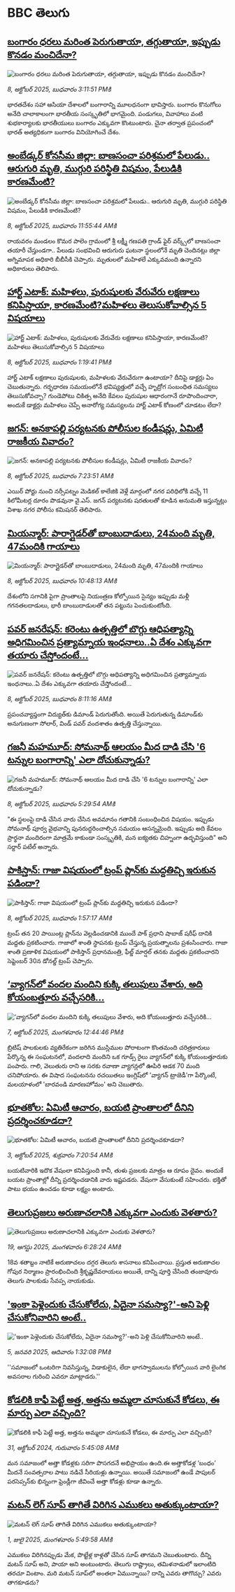 # BBC తెలుగు## [బంగారం ధరలు మరింత పెరుగుతాయా, తగ్గుతాయా, ఇప్పుడు కొనడం మంచిదేనా? ](https://www.bbc.com/telugu/articles/ced536zeqy9o?at_medium=RSS&at_campaign=rss?at_campaign=githubrss)![బంగారం ధరలు మరింత పెరుగుతాయా, తగ్గుతాయా, ఇప్పుడు కొనడం మంచిదేనా? ](https://ichef.bbci.co.uk/ace/ws/240/cpsprodpb/5168/live/edd639e0-a43f-11f0-b741-177e3e2c2fc7.jpg)_8, అక్టోబర్ 2025, బుధవారం 3:11:51 PMకి_భారతదేశం సహా ఆసియా దేశాలలో బంగారాన్ని మూలధనంగా భావిస్తారు. బంగారం కొనుగోలు అనేది చాలాకాలంగా భారతీయ సంస్కృతిలో భాగమైంది. పండుగలు, వివాహాలు వంటి శుభకార్యాలకు భారతీయులు బంగారం ఎక్కువగా కొంటుంటారు. చైనా తర్వాత ప్రపంచంలో భారత్ అత్యధికంగా బంగారం వినియోగించే దేశం.## [అంబేడ్కర్ కోనసీమ జిల్లా: బాణసంచా పరిశ్రమలో పేలుడు.. ఆరుగురి మృతి, ముగ్గురి పరిస్థితి విషమం, పేలుడికి కారణమేంటి? ](https://www.bbc.com/telugu/articles/cwyn9k1lxldo?at_medium=RSS&at_campaign=rss?at_campaign=githubrss)![అంబేడ్కర్ కోనసీమ జిల్లా: బాణసంచా పరిశ్రమలో పేలుడు.. ఆరుగురి మృతి, ముగ్గురి పరిస్థితి విషమం, పేలుడికి కారణమేంటి? ](https://ichef.bbci.co.uk/ace/ws/240/cpsprodpb/f9a7/live/1d1d7c30-a43c-11f0-b5e5-3d5590257ca4.jpg)_8, అక్టోబర్ 2025, బుధవారం 11:55:44 AMకి_రాయవరం మండలం కొమర పాలెం గ్రామంలో శ్రీ లక్ష్మీ గణపతి గ్రాండ్ ఫైర్ వర్క్స్‌లో బాణసంచా తయారీ చేస్తుండగా.. పేలుడు సంభవించి ఆరుగురు ఘటనా స్థలంలోనే మృతి చెందినట్లు జిల్లా అగ్నిమాపక అధికారి బీబీసీకి చెప్పారు. మృతులలో మహిళలే ఎక్కువమంది ఉన్నారని అధికారులు తెలిపారు.## [హార్ట్ ఎటాక్: మహిళలు, పురుషులకు వేరువేరు లక్షణాలు కనిపిస్తాయా, కారణమేంటి?మహిళలు తెలుసుకోవాల్సిన 5 విషయాలు ](https://www.bbc.com/telugu/articles/c2kn2z7xgv5o?at_medium=RSS&at_campaign=rss?at_campaign=githubrss)![హార్ట్ ఎటాక్: మహిళలు, పురుషులకు వేరువేరు లక్షణాలు కనిపిస్తాయా, కారణమేంటి?మహిళలు తెలుసుకోవాల్సిన 5 విషయాలు ](https://ichef.bbci.co.uk/ace/ws/240/cpsprodpb/ee89/live/65555d30-a444-11f0-8a21-ff96e44d1cc2.jpg)_8, అక్టోబర్ 2025, బుధవారం 1:19:41 PMకి_హార్ట్ ఎటాక్ లక్షణాలు పురుషులకు, మహిళలకు వేరువేరుగా ఉంటాయా? దీనిపై డాక్టర్లు ఏం చెబుతున్నారు. గర్భధారణ సమయంలోనే భవిష్యత్తులో వచ్చే హృద్రోగ సంబంధిత సమస్యలు తెలుసుకోవచ్చా? గుండెపోటు చికిత్స అనేది కేవలం పురుషుల ఆధారంగానే రూపొందించారా, అందుకే డాక్టర్లు మహిళలు చెప్పే అనారోగ్య సమస్యలను హార్ట్ ఎటాక్ కోణంలో చూడటం లేదా?## [జగన్‌: అనకాపల్లి పర్యటనకు పోలీసుల కండీషన్లు, ఏమిటీ రాజకీయ వివాదం?](https://www.bbc.com/telugu/articles/c931zyxgn20o?at_medium=RSS&at_campaign=rss?at_campaign=githubrss)![జగన్‌: అనకాపల్లి పర్యటనకు పోలీసుల కండీషన్లు, ఏమిటీ రాజకీయ వివాదం?](https://ichef.bbci.co.uk/ace/ws/240/cpsprodpb/a847/live/b354fe60-a40c-11f0-942f-cbfe32077730.jpg)_8, అక్టోబర్ 2025, బుధవారం 7:23:51 AMకి_ఎయిర్ పోర్టు నుంచి నర్సీపట్నం మెడికల్ కాలేజికి వెళ్లే మార్గంలో నగర పరిధిలోకి వచ్చే 11 కిలోమీటర్ల దూరం పొడవునా వై.ఎస్. జగన్ పర్యటనకు షరతులతో కూడిన అనుమతి ఇస్తున్నట్లు విశాఖ నగర పోలీసు కమిషనర్ తెలిపారు.## [మియన్మార్: పారాగ్లైడర్‌తో బాంబుదాడులు, 24మంది మృతి, 47మందికి గాయాలు](https://www.bbc.com/telugu/articles/c4g717l7kl2o?at_medium=RSS&at_campaign=rss?at_campaign=githubrss)![మియన్మార్: పారాగ్లైడర్‌తో బాంబుదాడులు, 24మంది మృతి, 47మందికి గాయాలు](https://ichef.bbci.co.uk/ace/ws/240/cpsprodpb/da35/live/aa1e02e0-a45e-11f0-a789-358ea6d9d143.jpg)_8, అక్టోబర్ 2025, బుధవారం 10:48:13 AMకి_దేశంలోని సగానికి పైగా ప్రాంతాలపై నియంత్రణ కోల్పోయిన సైన్యం ఇప్పుడు మళ్లీ గగనతలదాడులు, భారీ బాంబుదాడులతో తన పట్టును పెంచుకుంటోంది.## [పవర్ జనరేషన్: కరెంటు ఉత్పత్తిలో బొగ్గు ఆధిపత్యాన్ని అధిగమించిన ప్రత్యామ్నాయ ఇంధనాలు..ఏ దేశం ఎక్కువగా తయారు చేస్తోందంటే...](https://www.bbc.com/telugu/articles/cp8wd8630k8o?at_medium=RSS&at_campaign=rss?at_campaign=githubrss)![పవర్ జనరేషన్: కరెంటు ఉత్పత్తిలో బొగ్గు ఆధిపత్యాన్ని అధిగమించిన ప్రత్యామ్నాయ ఇంధనాలు..ఏ దేశం ఎక్కువగా తయారు చేస్తోందంటే...](https://ichef.bbci.co.uk/ace/standard/240/cpsprodpb/3b16/live/366670b0-a41f-11f0-928c-71dbb8619e94.jpg)_8, అక్టోబర్ 2025, బుధవారం 8:11:16 AMకి_ప్రపంచవ్యాప్తంగా విద్యుత్‌కు డిమాండ్ పెరుగుతోంది. అయితే పెరుగుతున్న డిమాండ్‌కు అనుగుణంగా సోలార్, విండ్ పవర్ వందశాతం ఉత్పత్తి చేస్తున్నాయి.## [గజనీ మహమూద్: సోమనాథ్ ఆలయం మీద దాడి చేసి '6 టన్నుల బంగారాన్ని' ఎలా దోచుకున్నాడు?](https://www.bbc.com/telugu/articles/c1l83pl0p9lo?at_medium=RSS&at_campaign=rss?at_campaign=githubrss)![గజనీ మహమూద్: సోమనాథ్ ఆలయం మీద దాడి చేసి '6 టన్నుల బంగారాన్ని' ఎలా దోచుకున్నాడు?](https://ichef.bbci.co.uk/ace/standard/240/cpsprodpb/dbb5/live/a4971b80-a40a-11f0-b741-177e3e2c2fc7.jpg)_8, అక్టోబర్ 2025, బుధవారం 5:29:54 AMకి_"ఈ స్థలంపై దాడి చేసిన వారు చేసిన అవమానం గతానికి సంబంధించిన విషయం. ఇప్పుడు సోమనాథ్ పూర్వ వైభవాన్ని పునరుద్ధరించాల్సిన సమయం ఆసన్నమైంది. ఇప్పుడు అది కేవలం ప్రార్థనా మందిరంగా మాత్రమే కాకుండా సంస్కృతికి, మన ఐక్యతకు చిహ్నంగా ఉద్భవిస్తుంది"  అని సర్దార్ పటేల్ అన్నారు.## [పాకిస్తాన్: గాజా విషయంలో ట్రంప్ ప్లాన్‌కు మద్దతిచ్చి ఇరుకున పడిందా?](https://www.bbc.com/telugu/articles/cgmzr3lx83vo?at_medium=RSS&at_campaign=rss?at_campaign=githubrss)![పాకిస్తాన్: గాజా విషయంలో ట్రంప్ ప్లాన్‌కు మద్దతిచ్చి ఇరుకున పడిందా?](https://ichef.bbci.co.uk/ace/ws/240/cpsprodpb/7366/live/39c8dd30-a37d-11f0-92db-77261a15b9d2.jpg)_8, అక్టోబర్ 2025, బుధవారం 1:57:17 AMకి_ట్రంప్ తన 20 పాయింట్ల ప్లాన్‌ను వెల్లడించడానికి ముందే పాక్ ప్రధాని షాబాజ్ షరీఫ్ దానికి మద్దతు ప్రకటించారు. గాజాలో శాంతి స్థాపనకు ట్రంప్‌ చేస్తున్న ప్రయత్నాలను ప్రశంసించారు. గాజా శాంతి ప్రణాళిక విషయంలో పాకిస్తాన్ ప్రధానమంత్రి, ఫీల్డ్ మార్షల్‌ తనకు మద్దతు ప్రకటించారని సెప్టెంబర్ 30న డోనల్డ్ ట్రంప్ చెప్పారు.## [‘వ్యాగన్‌లో వందల మందిని కుక్కి తలుపులు వేశారు, అది కోయంబత్తూరు వచ్చేసరికి...](https://www.bbc.com/telugu/articles/c75q0p4n0ero?at_medium=RSS&at_campaign=rss?at_campaign=githubrss)![‘వ్యాగన్‌లో వందల మందిని కుక్కి తలుపులు వేశారు, అది కోయంబత్తూరు వచ్చేసరికి...](https://ichef.bbci.co.uk/ace/ws/240/cpsprodpb/f69a/live/72f7f900-a36a-11f0-928c-71dbb8619e94.jpg)_7, అక్టోబర్ 2025, మంగళవారం 12:44:46 PMకి_బ్రిటిష్ పాలకులకు వ్యతిరేకంగా జరిగిన ముస్లిముల పోరాటంగా కొంతమంది చరిత్రకారులు పేర్కొన్న ఈ సంఘటనలో, వందలాది మందిని ఒక గూడ్స్ రైలు వ్యాగన్‌లో కుక్కి కోయంబత్తూరుకు పంపారు. 
గాలి, వెలుతురు రాని ఆ సరకు రవాణా వ్యాగన్లలో ఊపిరి ఆడక 70 మంది చనిపోయారు. ఈ విషాద సంఘటనను రచయితలు ఇంగ్లిష్‌లో 'వ్యాగన్ ట్రాజెడీ'గా పేర్కొంటే, మలయాళంలో 'బారవండి మారణహోమం' అని చెబుతారు.## [భూతకోల: ఏమిటీ ఆచారం, బయటి ప్రాంతాలలో దీనిని ప్రదర్శించకూడదా?](https://www.bbc.com/telugu/articles/cr5qjnvzg7no?at_medium=RSS&at_campaign=rss?at_campaign=githubrss)![భూతకోల: ఏమిటీ ఆచారం, బయటి ప్రాంతాలలో దీనిని ప్రదర్శించకూడదా?](https://ichef.bbci.co.uk/ace/ws/240/cpsprodpb/c56a/live/c8838e90-9f8f-11f0-b741-177e3e2c2fc7.jpg)_3, అక్టోబర్ 2025, శుక్రవారం 7:20:54 AMకి_బయటివారికి ఇదొక వేషంలా కనిపిస్తుంది కానీ, తుళు ప్రజలకు మాత్రం ఆ రూపం దైవం. అందుకే బయట ప్రాంతాల్లో దీన్ని ప్రదర్శించడానికి వారు ఇష్టపడరు. వేషంగా వేసుకుంటే సహించరు. భక్తితో పాటు భయం ఉంచడం కూడా లక్ష్యం అంటారు.## [తెలుగుప్రజలు అరుణాచలానికి ఎక్కువగా ఎందుకు వెళతారు?](https://www.bbc.com/telugu/articles/c8jp32zrzxpo?at_medium=RSS&at_campaign=rss?at_campaign=githubrss)![తెలుగుప్రజలు అరుణాచలానికి ఎక్కువగా ఎందుకు వెళతారు?](https://ichef.bbci.co.uk/ace/ws/240/cpsprodpb/cf2d/live/01932bf0-7d85-11f0-98a0-956f61945264.jpg)_19, ఆగస్టు 2025, మంగళవారం 6:28:24 AMకి_18వ శతాబ్దం నాటికే అరుణాచలం దగ్గర తెలుగు శాసనాలు కనిపించాయి. ప్రస్తుత అరుణాచల గోపుర నిర్మాణం ప్రారంభించింది శ్రీకృష్ణదేవరాయలు అయితే, దాన్ని పూర్తి చేసింది తంజావూరు తెలుగు పాలకుడు సేవప్ప నాయకుడు.## ['ఇంకా పెళ్లెందుకు చేసుకోలేదు, ఏదైనా సమస్యా?'-అని పెళ్లి చేసుకోనివారిని అంటే..](https://www.bbc.com/telugu/articles/cgq1w3lz7yyo?at_medium=RSS&at_campaign=rss?at_campaign=githubrss)!['ఇంకా పెళ్లెందుకు చేసుకోలేదు, ఏదైనా సమస్యా?'-అని పెళ్లి చేసుకోనివారిని అంటే..](https://ichef.bbci.co.uk/ace/ws/240/cpsprodpb/f6de/live/72c94a60-cb3e-11ef-87df-d575b9a434a4.jpg)_5, జనవరి 2025, ఆదివారం 1:32:08 PMకి_''సమాజంలో ఒంటరిగా నివసిస్తున్న, విడాకులైన, లేదా భాగస్వాములను కోల్పోయిన వారి లైంగిక అవసరాల గురించి ఎవరూ మాట్లాడరు.''## [కోడలికి కాఫీ పెట్టే అత్త, అత్తను అమ్మలా చూసుకునే కోడలు, ఈ మార్పు ఎలా వచ్చింది?](https://www.bbc.com/telugu/articles/c1l41zl8el2o?at_medium=RSS&at_campaign=rss?at_campaign=githubrss)![కోడలికి కాఫీ పెట్టే అత్త, అత్తను అమ్మలా చూసుకునే కోడలు, ఈ మార్పు ఎలా వచ్చింది?](https://ichef.bbci.co.uk/ace/ws/240/cpsprodpb/2b61/live/9176a6d0-8b0e-11ef-a81b-b1eda9741da3.jpg)_31, అక్టోబర్ 2024, గురువారం 5:45:08 AMకి_మన సమాజంలో అత్తా కోడళ్లకు సరిగా పొసగదనే అభిప్రాయం ఉంది.ఈ అత్తాకోడళ్ల ‘బంధం’ మీదనే సంవత్సరాల పాటు నడిచే సీరియళ్లు ఉన్నాయి. అయితే సమాజంలో ఉండే పాపులర్ పరసెప్సన్‌కు భిన్నంగా ఫ్రెండ్లీగా జీవించే అత్తా కోడళ్లు కూడా ఉన్నారు.## [మటన్ లెగ్ సూప్ తాగితే విరిగిన ఎముకలు అతుక్కుంటాయా?](https://www.bbc.com/telugu/articles/c0l4g92j8kzo?at_medium=RSS&at_campaign=rss?at_campaign=githubrss)![మటన్ లెగ్ సూప్ తాగితే విరిగిన ఎముకలు అతుక్కుంటాయా?](https://ichef.bbci.co.uk/ace/ws/240/cpsprodpb/b31e/live/cce532c0-6d41-11f0-9462-bb509dc78127.jpg)_1, జులై 2025, మంగళవారం 5:49:58 AMకి_ఎముకలు విరిగినప్పుడు మేక, పొట్టేళ్ల కాళ్లతో చేసిన సూప్ తాగమని చెబుతుంటారు. దీన్ని మటన్ సూప్ అని, పాయా అని అంటుంటారు. తెలుగు రాష్ట్రాలు, తమిళనాడులో ఇలాంటిది తరచూ వింటాం. మరి మటన్ సూప్‌లో అంతలా ఏమున్నాయి? దాన్ని ఎవరు తాగొచ్చు? ఎవరు తాగకూడదు?